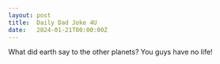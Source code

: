 ```yaml
---
layout: post
title:  Daily Dad Joke 4U
date:   2024-01-21T00:00:00Z
---
```

What did earth say to the other planets? You guys have no life!
